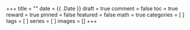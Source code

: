 +++
title = ""
date = {{ .Date }}
draft = true 
comment = false 
toc = true
reward = true
pinned = false
featured = false
math = true 
categories = [
]
tags = [
]
series = [
]
images = []
+++
